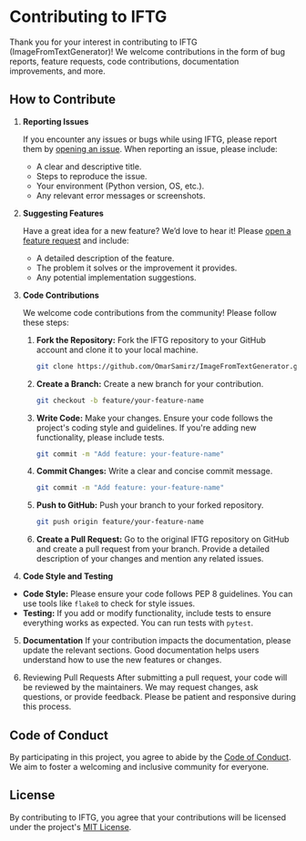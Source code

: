 # Contributing to IFTG
Thank you for your interest in contributing to IFTG (ImageFromTextGenerator)! We welcome contributions in the form of bug reports, feature requests, code contributions, documentation improvements, and more.

## How to Contribute
1. **Reporting Issues**
   
    If you encounter any issues or bugs while using IFTG, please report them by [opening an issue](https://github.com/OmarSamirz/ImageFromTextGenerator/issues). When reporting an issue, please include:
    - A clear and descriptive title.
    - Steps to reproduce the issue.
    - Your environment (Python version, OS, etc.).
    - Any relevant error messages or screenshots.

2. **Suggesting Features**

    Have a great idea for a new feature? We’d love to hear it! Please [open a feature request]([feature_request.md](https://github.com/OmarSamirz/ImageFromTextGenerator/issues/new?assignees=&labels=&projects=&template=feature_request.md&title=)) and include:  
    - A detailed description of the feature.
    - The problem it solves or the improvement it provides.
    - Any potential implementation suggestions.
  
3. **Code Contributions**

    We welcome code contributions from the community! Please follow these steps:

    1. **Fork the Repository:** Fork the IFTG repository to your GitHub account and clone it to your local machine.
       ```bash
       git clone https://github.com/OmarSamirz/ImageFromTextGenerator.git
       ```
    2. **Create a Branch:** Create a new branch for your contribution.
       ```bash
       git checkout -b feature/your-feature-name
       ```
    3. **Write Code:** Make your changes. Ensure your code follows the project's coding style and guidelines. If you're adding new functionality, please include tests.
       ```bash
       git commit -m "Add feature: your-feature-name"
       ```
    4. **Commit Changes:** Write a clear and concise commit message.
       ```bash
       git commit -m "Add feature: your-feature-name"
       ```
    5. **Push to GitHub:** Push your branch to your forked repository.
       ```bash
       git push origin feature/your-feature-name
       ```
    6. **Create a Pull Request:** Go to the original IFTG repository on GitHub and create a pull request from your branch. Provide a detailed description of your changes and mention any related issues.

4. **Code Style and Testing**
- **Code Style:** Please ensure your code follows PEP 8 guidelines. You can use tools like `flake8` to check for style issues.
- **Testing:** If you add or modify functionality, include tests to ensure everything works as expected. You can run tests with `pytest`.

5. **Documentation**
If your contribution impacts the documentation, please update the relevant sections. Good documentation helps users understand how to use the new features or changes.

6. Reviewing Pull Requests
After submitting a pull request, your code will be reviewed by the maintainers. We may request changes, ask questions, or provide feedback. Please be patient and responsive during this process.

## Code of Conduct
By participating in this project, you agree to abide by the [Code of Conduct](CODE_OF_CONDUCT.md). We aim to foster a welcoming and inclusive community for everyone.

## License
By contributing to IFTG, you agree that your contributions will be licensed under the project's [MIT License](LICENSE).


